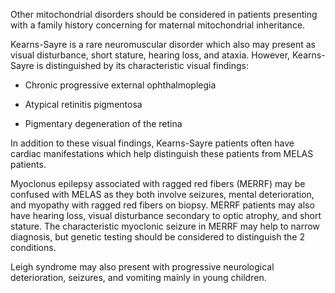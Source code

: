 Other mitochondrial disorders should be considered in patients presenting with a family history concerning for maternal mitochondrial inheritance.

Kearns-Sayre is a rare neuromuscular disorder which also may present as visual disturbance, short stature, hearing loss, and ataxia. However, Kearns-Sayre is distinguished by its characteristic visual findings:

- Chronic progressive external ophthalmoplegia

- Atypical retinitis pigmentosa

- Pigmentary degeneration of the retina

In addition to these visual findings, Kearns-Sayre patients often have cardiac manifestations which help distinguish these patients from MELAS patients.

Myoclonus epilepsy associated with ragged red fibers (MERRF) may be confused with MELAS as they both involve seizures, mental deterioration, and myopathy with ragged red fibers on biopsy. MERRF patients may also have hearing loss, visual disturbance secondary to optic atrophy, and short stature. The characteristic myoclonic seizure in MERRF may help to narrow diagnosis, but genetic testing should be considered to distinguish the 2 conditions.

Leigh syndrome may also present with progressive neurological deterioration, seizures, and vomiting mainly in young children.